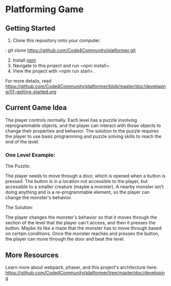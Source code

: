 # Platforming Game

## Getting Started

1. Clone this repository onto your computer.

: git clone https://github.com/Code4Community/platformer.git

2. Install [npm](https://www.npmjs.com/package/npm "npm")
3. Navigate to this project and run =npm install=.
4. View the project with =npm run start=.

For more details, read <https://github.com/Code4Community/platformer/blob/master/doc/developing/01-getting-started.org>

## Current Game Idea

The player controls normally. Each level has a puzzle involving reprogrammable objects, and the player can interact with those objects to change their properties and behavior. The solution to the puzzle requires the player to use basic programming and puzzle solving skills to reach the end of the level.
    
### One Level Example:
    
The Puzzle:

The player needs to move through a door, which is opened when a button is pressed. The button is in a location not accessible to the player, but accessible to a smaller creature (maybe a monster). A nearby monster isn't doing anything and is a re-programmable element, so the player can change the monster's behavior.
    
The Solution:

The player changes the monster's behavior so that it moves through the section of the level that the player can't access, and then it presses the button. Maybe its like a maze that the monster has to move through based on certain conditions. Once the monster reaches and presses the button, the player can move through the door and beat the level.

## More Resources

Learn more about webpack, phaser, and this project's architecture here:
<https://github.com/Code4Community/platformer/tree/master/doc/developing> 
